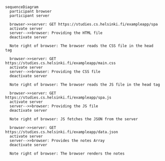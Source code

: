     sequenceDiagram
      participant browser
      participant server
  
      browser->>server: GET https://studies.cs.helsinki.fi/exampleapp/spa
      activate server
      server-->>browser: Providing the HTML file
      deactivate server
  
      Note right of browser: The browser reads the CSS file in the head tag
  
      browser->>server: GET https://studies.cs.helsinki.fi/exampleapp/main.css
      activate server
      server-->>browser: Providing the CSS file
      deactivate server
  
      Note right of browser: The browser reads the JS file in the head tag
  
      browser->>server: GET https://studies.cs.helsinki.fi/exampleapp/spa.js
      activate server
      server-->>browser: Providing the JS file
      deactivate server
  
      Note right of browser: JS fetches the JSON from the server
  
      browser->>server: GET https://studies.cs.helsinki.fi/exampleapp/data.json
      activate server
      server-->>browser: Provides the notes Array 
      deactivate server
  
      Note right of browser: The browser renders the notes
